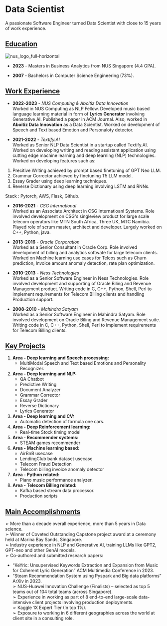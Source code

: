 # Data Scientist 

A passionate Software Engineer turned Data Scientist with close to 15 years of work experience.

## <ins>Education</ins>
![nus_logo_full-horizontal](https://github.com/netgvarun2012/portfolio/assets/93938450/45493d1d-a0cd-42f4-bac2-647adaadc8e3)  
- **2023** - Masters in Business Analytics from NUS Singapore (4.4 GPA).

- **2007** - Bachelors in Computer Science Engineering (73%).

## <ins>Work Experience</ins>

- **2022-2023** - *NUS Computing & Aboitiz Data Innovation*  
Worked in NUS Computing as NLP Fellow. Developed music based language learning material in form of **Lyrics Generator** involving Generative AI. Published a paper in ACM Journal. Also, worked in **Aboitiz Data Innovation** as a Data Scientist. Worked on development of Speech and Text based Emotion and Personaloty detector.

- **2021-2022** - *Textify.AI*  
Worked as Senior NLP Data Scientist in a startup called Textify.AI. Worked on developing writing and reading assistant application using cutting edge machine learning and deep learning (NLP) technologies.  Worked on developing features such as:
1. Precitive Writing achieved by prompt based finetuning of GPT Neo LLM.
2. Grammar Corrector achieved by finetuning T5 LLM model.
3. Essay Grader using deep learning techniques.
4. Reverse Dictionary using deep learning involving LSTM and RNNs.
  
Stack : Pytorch, AWS, Flask, Github.

- **2016-2021** - *CSG International*  
Worked as an Associate Architect in CSG Internatioanl Systems. Role involved development on CSG's singleview product for large scale telecom operators like MTN South Africa, Three UK, MTC Namibia. Played role of scrum master, architect and developer. Largely worked on C++, Python, java.

- **2013-2016** - *Oracle Corporation*  
Worked as a Senior Consultant in Oracle Corp. Role involved development of billing and analytics softwate for large telecom clients. Worked on Machine learning use cases for Telcos such as Churn prediction, Invoice amount anomaly detection, rate plan optimization.

- **2010-2013** - *Ness Technologies*  
Worked as a Senior Software Engineer in Ness Technologies. Role involved development and supporting of Oracle Biling and Revenue Management product. Writing code in C, C++, Python, Shell, Perl to implement requirements for Telecom Billing clients and handling Production support.

- **2008-2010** - *Mahindra Satyam*  
Worked as a Senior Software Engineer in Mahindra Satyam. Role involved development on Oracle Biling and Revenue Management suite. Writing code in C, C++, Python, Shell, Perl to implement requirements for Telecom Billing clients.

## <ins>Key Projects</ins>
1. **Area - Deep learning and Speech processing:**  
   - MultiModal Speech and Text based Emotions and Personality Recognizer.
3. **Area - Deep learning and NLP:**  
   - QA Chatbot
   - Predictive Writing
   - Document Analyzer
   - Grammar Corrector
   - Essay Grader
   - Reverse Dictionary
   - Lyrics Generator
5. **Area - Deep learning and CV:**  
   - Automatic detection of formula one cars.
7. **Area - Deep Reinforcement learning:**  
   - Real-time Stock timing model
9. **Area - Recommender systems:**  
    - STEAM games recommender
11. **Area - Machine learning based:**  
    - AirBnB usecase
    - LendingClub bank dataset usecase
    - Telecom Fraud Detection
    - Telecom billing invoice anomaly detector
13. **Area - Python related:**  
    - Piano music performance analyzer.
15. **Area - Telecom Billing related:**  
    - Kafka based stream data processor.
    - Production scripts
    
   
## <ins>Main Accomplishments</ins>
➢ More than a decade overall experience, more than 5 years in Data science.  
➢ Winner of Coveted Outstanding Capstone project award at a ceremony held at Marina Bay Sands, Singapore.  
➢ Industry experience in NLP and Generative AI, training LLMs like GPT2, GPT-neo and other GenAI models.  
➢ Co-authored and submitted research papers:
  - “KeYric: Unsupervised Keywords Extraction and Expansion from Music for Coherent Lyric Generation” ACM Multimedia Conference in 2023.
  - “Steam Recommendation System using Pyspark and Big data platforms” ArXiv in 2023.  
➢ NUS-Huawei Innovation Challenge (Finalists) – selected as top 5 teams out of 104 total teams (across Singapore).  
➢ Experience in working as part of 8 end-to-end large-scale data-intensive client projects involving production deployments.  
➢ Kaggle 1X Expert Tier (In top 1%).  
➢ Exposure to working in 6 different geographies across the world at client site in a consulting role.
